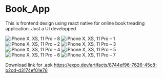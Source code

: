 # Book_App
This is frontend design using react native for online book treading application.
Just a UI developped

![iPhone X, XS, 11 Pro – 8](https://user-images.githubusercontent.com/72376873/189863962-1735f7e4-c033-4da8-b3f1-8bd505e8c5d6.jpg)
![iPhone X, XS, 11 Pro – 1](https://user-images.githubusercontent.com/72376873/189863969-b1cfb6f3-c251-4bbe-b3ad-1b778cf7ee30.jpg)
![iPhone X, XS, 11 Pro – 2](https://user-images.githubusercontent.com/72376873/189863973-88434d51-31f8-4c58-ae03-dac7d24385ce.jpg)
![iPhone X, XS, 11 Pro – 3](https://user-images.githubusercontent.com/72376873/189863976-cdef6f87-7faf-446f-bd9a-fb0e143b18ce.jpg)
![iPhone X, XS, 11 Pro – 4](https://user-images.githubusercontent.com/72376873/189863979-a0617d78-2598-4ce6-81fc-6a7d860d6d9e.jpg)
![iPhone X, XS, 11 Pro – 5](https://user-images.githubusercontent.com/72376873/189863984-7bdf710a-af14-408e-9bac-75508a3cc95a.jpg)
![iPhone X, XS, 11 Pro – 6](https://user-images.githubusercontent.com/72376873/189863986-eff9937c-6392-4ff0-bd7d-d1d8b4abab0a.jpg)
![iPhone X, XS, 11 Pro – 7](https://user-images.githubusercontent.com/72376873/189863989-3e2955c3-3457-491e-95e0-398681295c0f.jpg)

Download link for .apk
https://expo.dev/artifacts/8744ef96-7626-45c8-b2cd-d3174ef01e76

